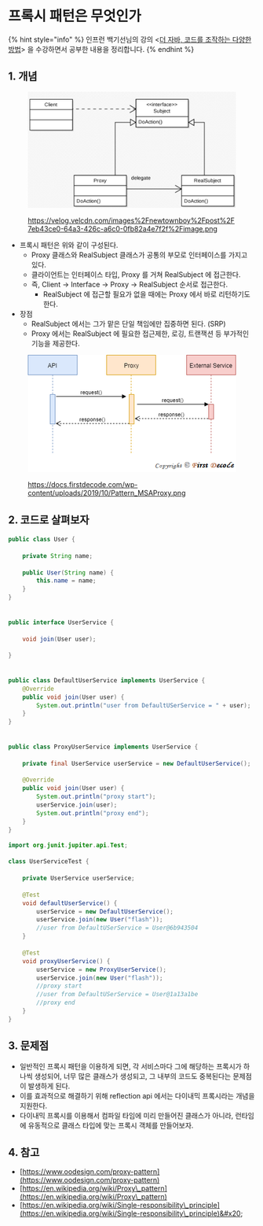 # 프록시 패턴은 무엇인가

{% hint style="info" %}
인프런 백기선님의 강의 <[더 자바, 코드를 조작하는 다양한 방법](https://www.inflearn.com/course/the-java-code-manipulation/dashboard)> 을 수강하면서 공부한 내용을 정리합니다.&#x20;
{% endhint %}

## 1. 개념&#x20;

<figure><img src="../../.gitbook/assets/image (1).png" alt=""><figcaption><p><a href="https://velog.velcdn.com/images%2Fnewtownboy%2Fpost%2F7eb43ce0-64a3-426c-a6c0-0fb82a4e7f2f%2Fimage.png">https://velog.velcdn.com/images%2Fnewtownboy%2Fpost%2F7eb43ce0-64a3-426c-a6c0-0fb82a4e7f2f%2Fimage.png</a></p></figcaption></figure>

* 프록시 패턴은 위와 같이 구성된다.&#x20;
  * Proxy 클래스와 RealSubject 클래스가 공통의 부모로 인터페이스를 가지고 있다.&#x20;
  * 클라이언트는 인터페이스 타입, Proxy 를 거쳐 RealSubject 에 접근한다.&#x20;
  * 즉, Client -> Interface -> Proxy -> RealSubject 순서로 접근한다.&#x20;
    * RealSubject 에 접근할 필요가 없을 때에는 Proxy 에서 바로 리턴하기도 한다.&#x20;
* 장점&#x20;
  * RealSubject 에서는 그가 맡은 단일 책임에만 집중하면 된다. (SRP)&#x20;
  * Proxy 에서는 RealSubject 에 필요한 접근제한, 로깅, 트랜잭션 등 부가적인 기능을 제공한다. &#x20;

<figure><img src="../../.gitbook/assets/image (16).png" alt=""><figcaption><p><a href="https://docs.firstdecode.com/wp-content/uploads/2019/10/Pattern_MSAProxy.png">https://docs.firstdecode.com/wp-content/uploads/2019/10/Pattern_MSAProxy.png</a></p></figcaption></figure>



## 2. 코드로 살펴보자&#x20;

```java
public class User {

    private String name;

    public User(String name) {
        this.name = name;
    }
}


public interface UserService {

    void join(User user);

}


public class DefaultUserService implements UserService {
    @Override
    public void join(User user) {
        System.out.println("user from DefaultUSerService = " + user);
    }
}


public class ProxyUserService implements UserService {

    private final UserService userService = new DefaultUserService();

    @Override
    public void join(User user) {
        System.out.println("proxy start");
        userService.join(user);
        System.out.println("proxy end");
    }
}

```

```java
import org.junit.jupiter.api.Test;

class UserServiceTest {

    private UserService userService;

    @Test
    void defaultUserService() {
        userService = new DefaultUserService();
        userService.join(new User("flash"));
        //user from DefaultUSerService = User@6b943504
    }

    @Test
    void proxyUserService() {
        userService = new ProxyUserService();
        userService.join(new User("flash"));
        //proxy start
        //user from DefaultUSerService = User@1a13a1be
        //proxy end
    }
}
```



## 3. 문제점&#x20;

* 일반적인 프록시 패턴을 이용하게 되면, 각 서비스마다 그에 해당하는 프록시가 하나씩 생성되어, 너무 많은 클래스가 생성되고, 그 내부의 코드도 중복된다는 문제점이 발생하게 된다.&#x20;
* 이를 효과적으로 해결하기 위해 reflection api 에서는 다이내믹 프록시라는 개념을 지원한다.&#x20;
* 다이내믹 프록시를 이용해서 컴파일 타임에 미리 만들어진 클래스가 아니라, 런타임에 유동적으로 클래스 타입에 맞는 프록시 객체를 만들어보자.&#x20;



## 4. 참고&#x20;

* [https://www.oodesign.com/proxy-pattern](https://www.oodesign.com/proxy-pattern)
* [https://en.wikipedia.org/wiki/Proxy\_pattern](https://en.wikipedia.org/wiki/Proxy\_pattern)
* [https://en.wikipedia.org/wiki/Single-responsibility\_principle](https://en.wikipedia.org/wiki/Single-responsibility\_principle)&#x20;
